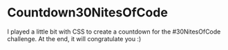 # Countdown30NitesOfCode #

I played a little bit with CSS to create a countdown for the #30NitesOfCode challenge.
At the end, it will congratulate you :)
